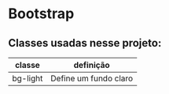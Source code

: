 # Bootstrap

## Classes usadas nesse projeto:

|classe| definição|
|------|----------|
|bg-light| Define um fundo claro|
